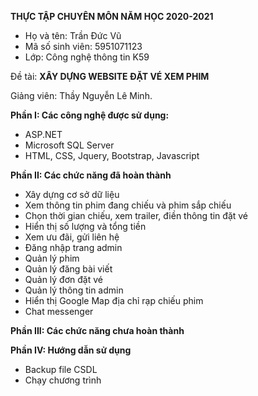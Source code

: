 
**THỰC TẬP CHUYÊN MÔN NĂM HỌC 2020-2021**

- Họ và tên: Trần Đức Vũ
- Mã số sinh viên: 5951071123
- Lớp: Công nghệ thông tin K59

Đề tài: **XÂY DỰNG WEBSITE ĐẶT VÉ XEM PHIM**

Giảng viên: Thầy Nguyễn Lê Minh.

**Phần I: Các công nghệ được sử dụng:**
- ASP.NET 
- Microsoft SQL Server
- HTML, CSS, Jquery, Bootstrap, Javascript

**Phần II: Các chức năng đã hoàn thành**
- Xây dựng cơ sở dữ liệu
- Xem thông tin phim đang chiếu và phim sắp chiếu
- Chọn thời gian chiếu, xem trailer, điền thông tin đặt vé
- Hiển thị số lượng và tổng tiền
- Xem ưu đãi, gửi liên hệ
- Đăng nhập trang admin
- Quản lý phim
- Quản lý đăng bài viết
- Quản lý đơn đặt vé
- Quản lý thông tin admin
- Hiển thị Google Map địa chỉ rạp chiếu phim
- Chat messenger

**Phần III: Các chức năng chưa hoàn thành**
 
**Phần IV: Hướng dẫn sử dụng**
- Backup file CSDL
- Chạy chương trình
